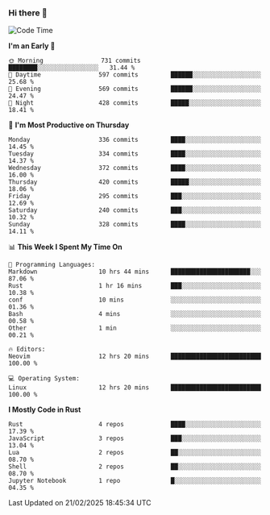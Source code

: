 ### Hi there 👋
<!--START_SECTION:waka-->
![Code Time](http://img.shields.io/badge/Code%20Time-503%20hrs%2023%20mins-blue)

**I'm an Early 🐤** 

```text
🌞 Morning                731 commits         ████████░░░░░░░░░░░░░░░░░   31.44 % 
🌆 Daytime                597 commits         ██████░░░░░░░░░░░░░░░░░░░   25.68 % 
🌃 Evening                569 commits         ██████░░░░░░░░░░░░░░░░░░░   24.47 % 
🌙 Night                  428 commits         █████░░░░░░░░░░░░░░░░░░░░   18.41 % 
```
📅 **I'm Most Productive on Thursday** 

```text
Monday                   336 commits         ████░░░░░░░░░░░░░░░░░░░░░   14.45 % 
Tuesday                  334 commits         ████░░░░░░░░░░░░░░░░░░░░░   14.37 % 
Wednesday                372 commits         ████░░░░░░░░░░░░░░░░░░░░░   16.00 % 
Thursday                 420 commits         █████░░░░░░░░░░░░░░░░░░░░   18.06 % 
Friday                   295 commits         ███░░░░░░░░░░░░░░░░░░░░░░   12.69 % 
Saturday                 240 commits         ███░░░░░░░░░░░░░░░░░░░░░░   10.32 % 
Sunday                   328 commits         ████░░░░░░░░░░░░░░░░░░░░░   14.11 % 
```


📊 **This Week I Spent My Time On** 

```text
💬 Programming Languages: 
Markdown                 10 hrs 44 mins      ██████████████████████░░░   87.06 % 
Rust                     1 hr 16 mins        ███░░░░░░░░░░░░░░░░░░░░░░   10.38 % 
conf                     10 mins             ░░░░░░░░░░░░░░░░░░░░░░░░░   01.36 % 
Bash                     4 mins              ░░░░░░░░░░░░░░░░░░░░░░░░░   00.58 % 
Other                    1 min               ░░░░░░░░░░░░░░░░░░░░░░░░░   00.21 % 

🔥 Editors: 
Neovim                   12 hrs 20 mins      █████████████████████████   100.00 % 

💻 Operating System: 
Linux                    12 hrs 20 mins      █████████████████████████   100.00 % 
```

**I Mostly Code in Rust** 

```text
Rust                     4 repos             ████░░░░░░░░░░░░░░░░░░░░░   17.39 % 
JavaScript               3 repos             ███░░░░░░░░░░░░░░░░░░░░░░   13.04 % 
Lua                      2 repos             ██░░░░░░░░░░░░░░░░░░░░░░░   08.70 % 
Shell                    2 repos             ██░░░░░░░░░░░░░░░░░░░░░░░   08.70 % 
Jupyter Notebook         1 repo              █░░░░░░░░░░░░░░░░░░░░░░░░   04.35 % 
```




 Last Updated on 21/02/2025 18:45:34 UTC
<!--END_SECTION:waka-->

<!--
**YoganshSharma/YoganshSharma** is a ✨ _special_ ✨ repository because its `README.md` (this file) appears on your GitHub profile.

Here are some ideas to get you started:

- 🔭 I’m currently working on ...
- 🌱 I’m currently learning ...
- 👯 I’m looking to collaborate on ...
- 🤔 I’m looking for help with ...
- 💬 Ask me about ...
- 📫 How to reach me: ...
- 😄 Pronouns: ...
- ⚡ Fun fact: ...
-->
